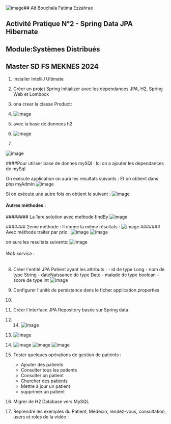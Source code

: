 ![image](https://github.com/2001fatimaezzahrae/AIT-BOUCHALA-FATIMA-EZZAHRAE/assets/152180866/dbc6d2ef-280e-43bf-bf87-0744d9315f8a)## Ait Bouchala Fatima Ezzahrae

## Activité Pratique N°2 - Spring Data JPA Hibernate

## Module:Systèmes Distribués

## Master SD FS MEKNES 2024



1. Installer IntelliJ Ultimate
2. Créer un projet Spring Initializer avec les dépendances JPA, H2, Spring Web et Lombock
3. ona creer la classe Product:
4. ![image](https://github.com/2001fatimaezzahrae/AIT-BOUCHALA-FATIMA-EZZAHRAE/assets/152180866/9a11e2c1-c056-4946-ae0c-a3f8009fb663)
5. avec la base de donnees h2
6. ![image](https://github.com/2001fatimaezzahrae/AIT-BOUCHALA-FATIMA-EZZAHRAE/assets/152180866/1a1d9939-c2c5-4e4c-8ebb-7556eebc78e0)

7. 
![image](https://github.com/2001fatimaezzahrae/AIT-BOUCHALA-FATIMA-EZZAHRAE/assets/152180866/de99ed48-4e56-4e10-8fb0-a35906ec3908)

####Pour utiliser base de donnes mySQl : 
Ici on a ajouter les dependances de mySql

On execute application on aura les resultats suivants :
Et on obtient dans php myAdmin
![image](https://github.com/2001fatimaezzahrae/AIT-BOUCHALA-FATIMA-EZZAHRAE/assets/152180866/4616b810-9c4c-4b7f-97d1-561a2e574b0c)

Si on exécute une autre fois on obtient le suivant :
![image](https://github.com/2001fatimaezzahrae/AIT-BOUCHALA-FATIMA-EZZAHRAE/assets/152180866/219efa44-e4aa-4b81-8d95-eb8a1c6295f8)


#### Autres méthodes :
######## La 1ere solution avec methode findBy
![image](https://github.com/2001fatimaezzahrae/AIT-BOUCHALA-FATIMA-EZZAHRAE/assets/152180866/92cb7e18-931c-43d3-b502-69a40688fe86)

####### 2eme méthode :
Il donne la même résultats :
![image](https://github.com/2001fatimaezzahrae/AIT-BOUCHALA-FATIMA-EZZAHRAE/assets/152180866/7c47c2c9-af1d-4052-bd42-f7b8f1ebd218)
####### Avec méthode traiter par prix :
![image](https://github.com/2001fatimaezzahrae/AIT-BOUCHALA-FATIMA-EZZAHRAE/assets/152180866/ef401859-fd48-40d3-988d-28deca1497b3)
![image](https://github.com/2001fatimaezzahrae/AIT-BOUCHALA-FATIMA-EZZAHRAE/assets/152180866/6ff9cf1d-3e91-4871-bf9e-c099349e0c64)

on aura les resultats suivants:
![image](https://github.com/2001fatimaezzahrae/AIT-BOUCHALA-FATIMA-EZZAHRAE/assets/152180866/7f78ffc0-91fa-4cfb-be1f-dc5943de9bc3)


###### Web service  :



8. Créer l'entité JPA Patient ayant les attributs :
       - id de type Long
       - nom de type String
       - dateNaissanec de type Date
       - malade de type boolean
       - score de type int
      ![image](https://github.com/2001fatimaezzahrae/AIT-BOUCHALA-FATIMA-EZZAHRAE/assets/152180866/c8cb05f9-734f-4e3c-8f24-a2b61692008d)
   


10. Configurer l'unité de persistance dans le ficher application.properties
11. 
12. Créer l'interface JPA Repository basée sur Spring data
13. 14. ![image](https://github.com/2001fatimaezzahrae/AIT-BOUCHALA-FATIMA-EZZAHRAE/assets/152180866/3b5fe733-6294-441d-b8c6-c1989a37054b)
15. ![image](https://github.com/2001fatimaezzahrae/AIT-BOUCHALA-FATIMA-EZZAHRAE/assets/152180866/0e1fb39d-e482-472e-8f81-723cb13d0d94)
16. ![image](https://github.com/2001fatimaezzahrae/AIT-BOUCHALA-FATIMA-EZZAHRAE/assets/152180866/649f9530-b8aa-48d1-9216-c212bbad5d9d)
    ![image](https://github.com/2001fatimaezzahrae/AIT-BOUCHALA-FATIMA-EZZAHRAE/assets/152180866/9e89dd4a-8659-4bad-b75c-5b7524465b1e)
![image](https://github.com/2001fatimaezzahrae/AIT-BOUCHALA-FATIMA-EZZAHRAE/assets/152180866/600fbe2b-a5a7-46d5-b7e3-7151beec711f)





        




22. Tester quelques opérations de gestion de patients :
    - Ajouter des patients
    - Consulter tous les patients
    - Consulter un patient
    - Chercher des patients
    - Mettre à jour un patient 
    - supprimer un patient
23. Migrer de H2 Database vers MySQL
24. Reprendre les exemples  du Patient, Médecin, rendez-vous, consultation, users et roles de la vidéo : 
